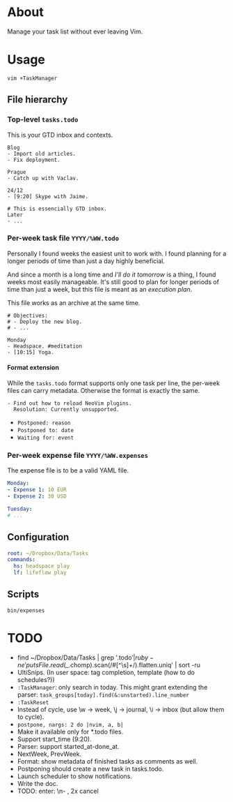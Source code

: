 # About

Manage your task list without ever leaving Vim.

# Usage

`vim +TaskManager`

## File hierarchy

### Top-level `tasks.todo`

This is your GTD inbox and contexts.

```
Blog
- Import old articles.
- Fix deployment.

Prague
- Catch up with Vaclav.

24/12
- [9:20] Skype with Jaime.

# This is essencially GTD inbox.
Later
- ...
```

### Per-week task file `YYYY/%WW.todo`

Personally I found weeks the easiest unit to work with.
I found planning for a longer periods of time than just a day highly beneficial.

And since a month is a long time and _I'll do it tomorrow_ is a thing, I found weeks most easily manageable. It's still good to plan for longer periods of time than just a week, but this file is meant as an _execution plan_.

This file works as an archive at the same time.

```
# Objectives:
# - Deploy the new blog.
# - ...

Monday
- Headspace. #meditation
- [10:15] Yoga.
```

#### Format extension

While the `tasks.todo` format supports only one task per line, the per-week files can carry metadata. Otherwise the format is exactly the same.

```
- Find out how to reload NeoVim plugins.
  Resolution: Currently unsupported.
```

- `Postponed: reason`
- `Postponed to: date`
- `Waiting for: event`

### Per-week expense file `YYYY/%WW.expenses`

The expense file is to be a valid YAML file.

```yaml
Monday:
- Expense 1: 10 EUR
- Expense 2: 30 USD

Tuesday:
# ...
```

## Configuration

```yaml
root: ~/Dropbox/Data/Tasks
commands:
  hs: headspace play
  lf: lifeflow play
```

## Scripts

`bin/expenses`

# TODO

- find ~/Dropbox/Data/Tasks | grep '\.todo$' | ruby -ne 'puts File.read($_.chomp).scan(/#[^\s]+/).flatten.uniq' | sort -ru
- UltiSnips. (In user space: tag completion, template (how to do schedules?))
- `:TaskManager`: only search in today. This might grant extending the parser: `task_groups[today].find(&:unstarted).line_number`
- `:TaskReset`
- Instead of cycle, use \w -> week, \j -> journal, \i -> inbox (but allow them to cycle).
- `postpone, nargs: 2 do |nvim, a, b|`
- Make it available only for *.todo files.
- Support start_time (9:20).
- Parser: support started_at-done_at.
- NextWeek, PrevWeek.
- Format: show metadata of finished tasks as comments as well.
- Postponing should create a new task in tasks.todo.
- Launch scheduler to show notifications.
- Write the doc.
- TODO: enter: \n- , 2x cancel
